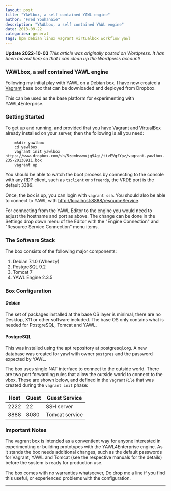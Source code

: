 ```yaml
---
layout: post
title: "YAWLbox, a self contained YAWL engine"
author: "Fred Youhanaie"
description: "YAWLbox, a self contained YAWL engine"
date: 2013-09-22
categories: general
Tags: bpm debian linux vagrant virtualbox workflow yawl
---
```


**Update 2022-10-03** _This article was originally posted on Wordpress. It has
been moved here so that I can clean up the Wordpress account!_

### YAWLbox, a self contained YAWL engine

Following my initial play with YAWL on a Debian box, I have now created a
[Vagrant](http://vagrantup.com) base box that can be downloaded and deployed
from Dropbox.

This can be used as the base platform for experimenting with YAWL4Enterprise.

### Getting Started

To get up and running, and provided that you have Vagrant and VirtualBox already
installed on your server, then the following is all you need:

```
    mkdir yawlbox
    cd yawlbox
    vagrant init yawlbox https://www.dropbox.com/sh/5zembswmxjg94gi/tivEVgfYpz/vagrant-yawlbox-235-20130911.box
    vagrant up
```

You should be able to watch the boot process by connecting to the console with
any RDP client, such as `tsclient` or `xfreerdp`, the VRDE port is the default
3389.

Once, the box is up, you can login with `vagrant ssh`. You should also be able
to connect to YAWL with <http://localhost:8888/resourceService>.

For connecting from the YAWL Editor to the engine you would need to adjust the
hostname and port as above. The change can be done in the Settings drop down
menu of the Editor with the "Engine Connection" and "Resource Service
Connection" menu items.

### The Software Stack

The box consists of the following major components:

  1. Debian 7.1.0 (Wheezy)
  2. PostgreSQL 9.2
  3. Tomcat 7
  4. YAWL Engine 2.3.5

### Box Configuration

#### Debian

The set of packages installed at the base OS layer is minimal, there are no
Desktop, X11 or other software included. The base OS only contains what is
needed for PostgreSQL, Tomcat and YAWL.

#### PostgreSQL

This was installed using the apt repository at postgresql.org. A new database
was created for yawl with owner `postgres` and the password expected by YAWL.

The box uses single NAT interface to connect to the outside world. There are two
port forwarding rules that allow the outside world to connect to the vbox. These
are shown below, and defined in the `VagrantFile` that was created during the
`vagrant init` phase:

Host | Guest | Guest Service
-----|-------|---
2222 | 22    | SSH server
8888 | 8080  | Tomcat service
  
### Important Notes

The vagrant box is intended as a conventient way for anyone interested in
experimenting or building prototypes with the YAWL4Enterprise engine. As it
stands the box needs additional changes, such as the default passwords for
Vagrant, YAWL and Tomcat (see the respective manuals for the details) before the
system is ready for production use.

The box comes with no warranties whatsoever, Do drop me a line if you find this
useful, or experienced problems with the configuration.

---
